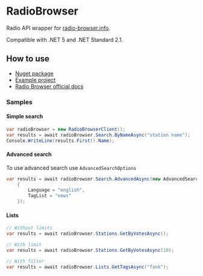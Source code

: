# RadioBrowser

Radio API wrapper for [radio-browser.info](https://radio-browser.info).

Compatible with .NET 5 and .NET Standard 2.1.

## How to use
* [Nuget package](https://www.nuget.org/packages/RadioBrowser)
* [Example project](RadioBrowser.Example)
* [Radio Browser official docs](https://nl1.api.radio-browser.info/)

### Samples

#### Simple search
```c#
var radioBrowser = new RadioBrowserClient();
var results = await radioBrowser.Search.ByNameAsync("station name");
Console.WriteLine(results.First().Name);
```

#### Advanced search
To use advanced search use `AdvancedSearchOptions`

```c#
var results = await radioBrowser.Search.AdvancedAsync(new AdvancedSearchOptions
    {
        Language = "english",
        TagList = "news"
    });
```

#### Lists

```c#
// Without limits
var results = await radioBrowser.Stations.GetByVotesAsync();
```

```c#
// With limit
var results = await radioBrowser.Stations.GetByVotesAsync(10);
```

```c#
// With filter
var results = await radioBrowser.Lists.GetTagsAsync("funk");
```
